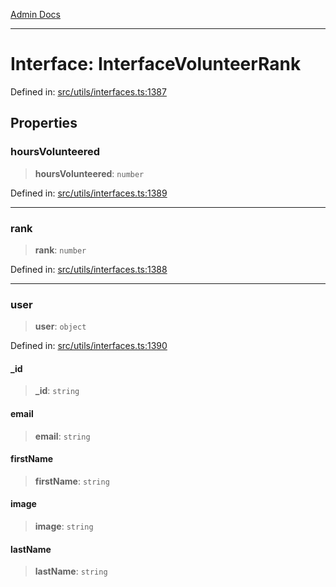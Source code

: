 [Admin Docs](/)

***

# Interface: InterfaceVolunteerRank

Defined in: [src/utils/interfaces.ts:1387](https://github.com/PalisadoesFoundation/talawa-admin/blob/main/src/utils/interfaces.ts#L1387)

## Properties

### hoursVolunteered

> **hoursVolunteered**: `number`

Defined in: [src/utils/interfaces.ts:1389](https://github.com/PalisadoesFoundation/talawa-admin/blob/main/src/utils/interfaces.ts#L1389)

***

### rank

> **rank**: `number`

Defined in: [src/utils/interfaces.ts:1388](https://github.com/PalisadoesFoundation/talawa-admin/blob/main/src/utils/interfaces.ts#L1388)

***

### user

> **user**: `object`

Defined in: [src/utils/interfaces.ts:1390](https://github.com/PalisadoesFoundation/talawa-admin/blob/main/src/utils/interfaces.ts#L1390)

#### \_id

> **\_id**: `string`

#### email

> **email**: `string`

#### firstName

> **firstName**: `string`

#### image

> **image**: `string`

#### lastName

> **lastName**: `string`
